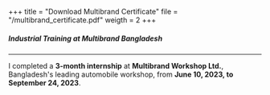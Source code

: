 +++
title = "Download Multibrand Certificate"
file = "/multibrand_certificate.pdf"
weigth = 2
+++
##### Industrial Training at Multibrand Bangladesh
---
I completed a **3-month internship** at **Multibrand Workshop Ltd.**, Bangladesh's leading automobile workshop, from **June 10, 2023, to September 24, 2023**.
